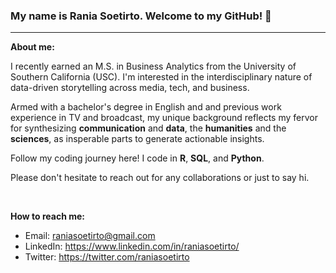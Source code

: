 ### My name is Rania Soetirto. Welcome to my GitHub! 👋
---

**About me:**
<br>

I recently earned an M.S. in Business Analytics from the University of Southern California (USC). I'm interested in the interdisciplinary nature of data-driven storytelling across media, tech, and business. 

Armed with a bachelor's degree in English and and previous work experience in TV and broadcast, my unique background reflects my fervor for synthesizing **communication** and **data**, the **humanities** and the **sciences**, as insperable parts to generate actionable insights. 

Follow my coding journey here! I code in **R**, **SQL**, and **Python**. 

Please don't hesitate to reach out for any collaborations or just to say hi.  

<br>

**How to reach me:**
* Email: raniasoetirto@gmail.com
* LinkedIn: https://www.linkedin.com/in/raniasoetirto/
* Twitter: https://twitter.com/raniasoetirto

<!--
**rsoetirto/rsoetirto** is a ✨ _special_ ✨ repository because its `README.md` (this file) appears on your GitHub profile.

Here are some ideas to get you started:

- 🔭 I’m currently working on ...
- 🌱 I’m currently learning ...
- 👯 I’m looking to collaborate on ...
- 🤔 I’m looking for help with ...
- 💬 Ask me about ...
- 📫 How to reach me: ...
- 😄 Pronouns: ...
- ⚡ Fun fact: ...
-->
